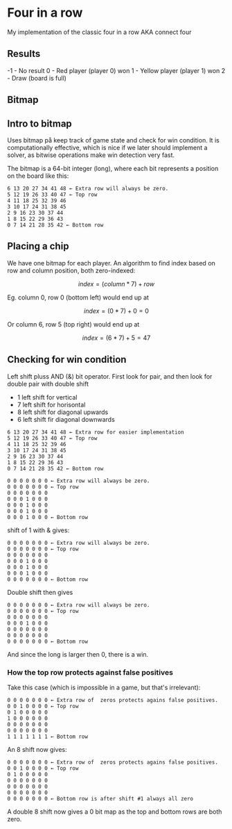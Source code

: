 # Four in a row

My implementation of the classic four in a row AKA connect four

## Results

-1 - No result
0 - Red player (player 0) won
1 - Yellow player (player 1) won
2 - Draw (board is full)

## Bitmap

## Intro to bitmap

Uses bitmap på keep track of game state and check for win condition. It is computationally effective, which is nice if we later should implement a solver, as bitwise operations make win detection very fast.

The bitmap is a 64-bit integer (long), where each bit represents a position on the board like this:

```
6 13 20 27 34 41 48 ← Extra row will always be zero.
5 12 19 26 33 40 47 ← Top row
4 11 18 25 32 39 46
3 10 17 24 31 38 45
2 9 16 23 30 37 44
1 8 15 22 29 36 43
0 7 14 21 28 35 42 ← Bottom row
```

## Placing a chip

We have one bitmap for each player. An algorithm to find index based on row and column position, both zero-indexed:

```math
index = (column * 7) + row
```

Eg. column 0, row 0 (bottom left) would end up at

```math
index = (0 * 7) + 0 = 0
```

Or column 6, row 5 (top right) would end up at

```math
index = (6 * 7) + 5 = 47
```

## Checking for win condition

Left shift pluss AND (&) bit operator. First look for pair, and then look for double pair with double shift

-   1 left shift for vertical
-   7 left shift for horisontal
-   8 left shift for diagonal upwards
-   6 left shift fir diagonal downwards

```
6 13 20 27 34 41 48 ← Extra row for easier implementation
5 12 19 26 33 40 47 ← Top row
4 11 18 25 32 39 46
3 10 17 24 31 38 45
2 9 16 23 30 37 44
1 8 15 22 29 36 43
0 7 14 21 28 35 42 ← Bottom row
```

```
0 0 0 0 0 0 0 ← Extra row will always be zero.
0 0 0 0 0 0 0 ← Top row
0 0 0 0 0 0 0
0 0 0 1 0 0 0
0 0 0 1 0 0 0
0 0 0 1 0 0 0
0 0 0 1 0 0 0 ← Bottom row
```

shift of 1 with & gives:

```
0 0 0 0 0 0 0 ← Extra row will always be zero.
0 0 0 0 0 0 0 ← Top row
0 0 0 0 0 0 0
0 0 0 1 0 0 0
0 0 0 1 0 0 0
0 0 0 1 0 0 0
0 0 0 0 0 0 0 ← Bottom row
```

Double shift then gives

```
0 0 0 0 0 0 0 ← Extra row will always be zero.
0 0 0 0 0 0 0 ← Top row
0 0 0 0 0 0 0
0 0 0 1 0 0 0
0 0 0 0 0 0 0
0 0 0 0 0 0 0
0 0 0 0 0 0 0 ← Bottom row
```

And since the long is larger then 0, there is a win.

### How the top row protects against false positives

Take this case (which is impossible in a game, but that's irrelevant):

```
0 0 0 0 0 0 0 ← Extra row of  zeros protects agains false positives.
0 0 1 0 0 0 0 ← Top row
0 1 0 0 0 0 0
1 0 0 0 0 0 0
0 0 0 0 0 0 0
0 0 0 0 0 0 0
1 1 1 1 1 1 1 ← Bottom row
```

An 8 shift now gives:

```
0 0 0 0 0 0 0 ← Extra row of  zeros protects agains false positives.
0 0 1 0 0 0 0 ← Top row
0 1 0 0 0 0 0
0 0 0 0 0 0 0
0 0 0 0 0 0 0
0 0 0 0 0 0 0
0 0 0 0 0 0 0 ← Bottom row is after shift #1 always all zero
```

A double 8 shift now gives a 0 bit map as the top and bottom rows are both zero.
